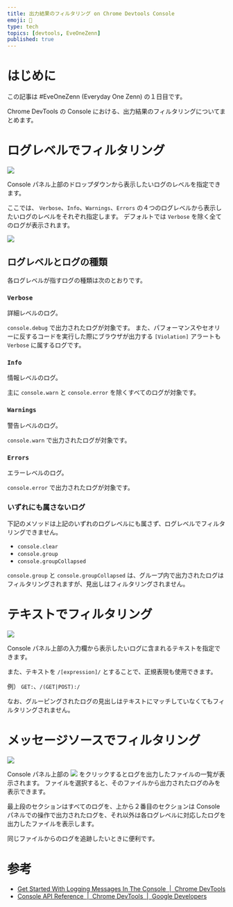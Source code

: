 ```yaml
---
title: 出力結果のフィルタリング on Chrome Devtools Console
emoji: 🍭
type: tech
topics: [devtools, EveOneZenn]
published: true
---
```


# はじめに

この記事は #EveOneZenn (Everyday One Zenn) の１日目です。

Chrome DevTools の Console における、出力結果のフィルタリングについてまとめます。

# ログレベルでフィルタリング

![](https://storage.googleapis.com/zenn-user-upload/04s6zcwu8f8de6luj0kq9u4pho6n)

Console パネル上部のドロップダウンから表示したいログのレベルを指定できます。

ここでは、 `Verbose`、`Info`、`Warnings`、`Errors` の４つのログレベルから表示したいログのレベルをそれぞれ指定します。
デフォルトでは `Verbose` を除く全てのログが表示されます。

![](https://storage.googleapis.com/zenn-user-upload/lhkmp1nky7uceoogcf8k98yifqjx)

## ログレベルとログの種類

各ログレベルが指すログの種類は次のとおりです。

### `Verbose`

詳細レベルのログ。

`console.debug` で出力されたログが対象です。
また、パフォーマンスやセオリーに反するコードを実行した際にブラウザが出力する `[Violation]` アラートも `Verbose` に属するログです。

### `Info`

情報レベルのログ。

主に `console.warn` と `console.error` を除くすべてのログが対象です。

### `Warnings`

警告レベルのログ。

`console.warn` で出力されたログが対象です。

### `Errors`

エラーレベルのログ。

`console.error` で出力されたログが対象です。

### いずれにも属さないログ

下記のメソッドは上記のいずれのログレベルにも属さず、ログレベルでフィルタリングできません。

* `console.clear`
* `console.group`
* `console.groupCollapsed`

`console.group` と `console.groupCollapsed` は、グループ内で出力されたログはフィルタリングされますが、見出しはフィルタリングされません。

# テキストでフィルタリング

![](https://storage.googleapis.com/zenn-user-upload/44wc71c6nile5vzod0eualpc1ofh)

Console パネル上部の入力欄から表示したいログに含まれるテキストを指定できます。

また、テキストを `/[expression]/` とすることで、正規表現も使用できます。

例） `GET:`、`/(GET|POST):/`

なお、グルーピングされたログの見出しはテキストにマッチしていなくてもフィルタリングされません。

# メッセージソースでフィルタリング

![](https://storage.googleapis.com/zenn-user-upload/ds223fxdpi1lcaod2297v7os77e5)

Console パネル上部の ![](https://storage.googleapis.com/zenn-user-upload/m1i6p888ux3cnjb5a4copji1cz20) をクリックするとログを出力したファイルの一覧が表示されます。
ファイルを選択すると、そのファイルから出力されたログのみを表示できます。

最上段のセクションはすべてのログを、上から２番目のセクションは Console パネルでの操作で出力されたログを、それ以外は各ログレベルに対応したログを出力したファイルを表示します。

同じファイルからのログを追跡したいときに便利です。

# 参考

* [Get Started With Logging Messages In The Console  |  Chrome DevTools](https://developers.google.com/web/tools/chrome-devtools/console/log)
* [Console API Reference  |  Chrome DevTools  |  Google Developers](https://developers.google.com/web/tools/chrome-devtools/console/api)

